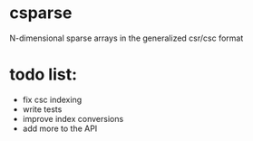 # csparse
N-dimensional sparse arrays in the generalized csr/csc format

# todo list:
- fix csc indexing
- write tests
- improve index conversions
- add more to the API
